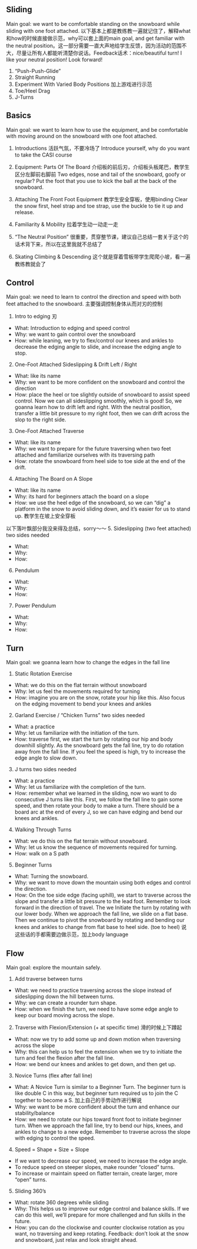 ## Sliding
Main goal: we want to be comfortable standing on the snowboard while sliding with one foot attached.
以下基本上都是教练教一遍就记住了，解释what和how的时候直接做示范，why可以套上面的main goal, and get familiar with the neutral position。这一部分需要一直大声地给学生反馈，因为活动的范围不大，尽量让所有人都能听清楚你说话。Feedback话术：nice/beautiful turn! I like your neutral position! Look forward! 

1) “Push-Push-Glide” 
2) Straight Running 
3) Experiment With Varied Body Positions 加上游戏进行示范
4) Toe/Heel Drag 
5) J-Turns

## Basics
Main goal: we want to learn how to use the equipment, and be comfortable with moving around on the snowboard with one foot attached.

1. Introductions 
活跃气氛，不要冷场了
Introduce yourself, why do you want to take the CASI course

2. Equipment: Parts Of The Board 
介绍板的前后刃，介绍板头板尾巴，教学生区分左脚前右脚前
Two edges, nose and tail of the snowboard, goofy or regular? Put the foot that you use to kick the ball at the back of the snowboard.  

3. Attaching The Front Foot Equipment 
教学生安全穿板，使用binding
Clear the snow first, heel strap and toe strap, use the buckle to tie it up and release.

4. Familiarity & Mobility 
拉着学生动一动走一走

5. “The Neutral Position” 
很重要，贯穿整节课，建议自己总结一套关于这个的话术背下来，所以在这里我就不总结了

6. Skating Climbing & Descending
 这个就是穿着雪板带学生爬爬小坡，看一遍教练教就会了

## Control
Main goal: we need to learn to control the direction and speed with both feet attached to the snowboard. 主要强调控制身体从而对刃的控制

1. Intro to edging 刃
- What: Introduction to edging and speed control
- Why: we want to gain control over the snowboard
- How: while leaning, we try to flex/control our knees and ankles to decrease the edging angle to slide, and increase the edging angle to stop. 

2. One-Foot Attached Sideslipping & Drift Left / Right
- What: like its name
- Why: we want to be more confident on the snowboard and control the direction
- How: place the heel or toe slightly outside of snowboard to assist speed control. Now we can all sideslipping smoothly, which is good! So, we goanna learn how to drift left and right. With the neutral position, transfer a little bit pressure to my right foot, then we can drift across the slop to the right side.

3. One-Foot Attached Traverse
- What: like its name
- Why: we want to prepare for the future traversing when two feet attached and familiarize ourselves with its traversing path
- How: rotate the snowboard from heel side to toe side at the end of the drift.

4. Attaching The Board on A Slope
- What: like its name
- Why: its hard for beginners attach the board on a slope
- How: we use the heel edge of the snowboard, so we can “dig” a platform in the snow to avoid sliding down, and it’s easier for us to stand up. 教学生在坡上安全穿板

以下落叶飘部分我没来得及总结，sorry～～
5. Sideslipping (two feet attached) two sides needed
- What:
- Why:
- How: 
6. Pendulum
- What:
- Why:
- How:
7. Power Pendulum
- What:
- Why:
- How:


## Turn
Main goal: we goanna learn how to change the edges in the fall line

1. Static Rotation Exercise
- What: we do this on the flat terrain without snowboard
- Why: let us feel the movements required for turning
- How: imagine you are on the snow, rotate your hip like this. Also focus on the edging movement to bend your knees and ankles 

2. Garland Exercise / “Chicken Turns” two sides needed
- What: a practice 
- Why: let us familiarize with the initiation of the turn.
- How: traverse first, we start the turn by rotating our hip and body downhill slightly. As the snowboard gets the fall line, try to do rotation away from the fall line. If you feel the speed is high, try to increase the edge angle to slow down. 

3. J turns two sides needed
- What: a practice
- Why: let us familiarize with the completion of the turn.
- How: remember what we learned in the sliding, now wo want to do consecutive J turns like this. First, we follow the fall line to gain some speed, and then rotate your body to make a turn. There should be a board arc at the end of every J, so we can have edging and bend our knees and ankles.

4. Walking Through Turns
- What: we do this on the flat terrain without snowboard.
- Why: let us know the sequence of movements required for turning.
- How: walk on a S path

5. Beginner Turns 
- What: Turning the snowboard.
- Why: we want to move down the mountain using both edges and control the direction.
- How: On the toe side edge (facing uphill), we start to traverse across the slope and transfer a little bit pressure to the lead foot. Remember to look forward in the direction of travel. The we Initiate the turn by rotating with our lower body. When we approach the fall line, we slide on a flat base. Then we continue to pivot the snowboard by rotating and bending our knees and ankles to change from flat base to heel side.  (toe to heel)
说这些话的手都需要边做示范，加上body language



## Flow
Main goal: explore the mountain safely.

1. Add traverse between turns
- What: we need to practice traversing across the slope instead of sideslipping down the hill between turns.
- Why: we can create a rounder turn shape.
- How: when we finish the turn, we need to have some edge angle to keep our board moving across the slope.

2. Traverse with Flexion/Extension (+ at specific time) 滑的时候上下蹲起
- What: now we try to add some up and down motion when traversing across the slope
- Why: this can help us to feel the extension when we try to initiate the turn and feel the flexion after the fall line.
- How: we bend our knees and ankles to get down, and then get up.

3. Novice Turns (flex after fall line)
- What: A Novice Turn is similar to a Beginner Turn. The beginner turn is like double C in this way, but beginner turn required us to join the C together to become a S. 加上自己的手势动作进行解说
- Why: we want to be more confident about the turn and enhance our stability/balance
- How: we need to rotate our hips toward front foot to initiate beginner turn. When we approach the fall line, try to bend our hips, knees, and ankles to change to a new edge. Remember to traverse across the slope with edging to control the speed.

4. Speed = Shape + Size + Slope
- If we want to decrease our speed, we need to increase the edge angle.
- To reduce speed on steeper slopes, make rounder “closed” turns. 
- To increase or maintain speed on flatter terrain, create larger, more “open” turns.

5. Sliding 360’s
- What: rotate 360 degrees while sliding 
- Why: This helps us to improve our edge control and balance skills. If we can do this well, we’ll prepare for more challenged and fun skills in the future.
- How: you can do the clockwise and counter clockwise rotation as you want, no traversing and keep rotating. 
Feedback: don’t look at the snow and snowboard, just relax and look straight ahead.

